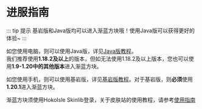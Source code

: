 # 进服指南

::: tip 提示
基岩版和Java版均可以进入渐蓝方块哦！使用Java版可以获得更好的体验~
:::

如您使用电脑，则可以使用Java版，详见[Java版教程](./java/)。<br>
我们推荐使用**1.18.2及以上**的版本，但如无法使用1.18.2及以上版本，您也可以使用**1.9-1.20中的其他版本**进入渐蓝方块。<br>

如您使用手机，则可以使用基岩版，详见[基岩版教程](./bedrock/)。对于基岩版，则**必须**使用**1.20.1**进入渐蓝方块。<br>

渐蓝方块须使用HokoIsle Skinlib登录，关于皮肤站的使用教程，请参考[使用指南](/skinlib/guide/create-account/)
